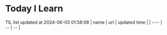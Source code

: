 # Today I Learn 
TIL list updated at 2024-06-03 01:58:08
| name | url | updated time |
| :--- | -- | -- |
